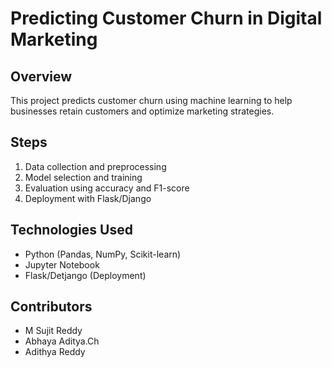# Predicting Customer Churn in Digital Marketing

## Overview
This project predicts customer churn using machine learning to help businesses retain customers and optimize marketing strategies.

## Steps
1. Data collection and preprocessing
2. Model selection and training
3. Evaluation using accuracy and F1-score
4. Deployment with Flask/Django

## Technologies Used
- Python (Pandas, NumPy, Scikit-learn)
- Jupyter Notebook
- Flask/Detjango (Deployment)

## Contributors
- M Sujit Reddy
- Abhaya Aditya.Ch
- Adithya Reddy

